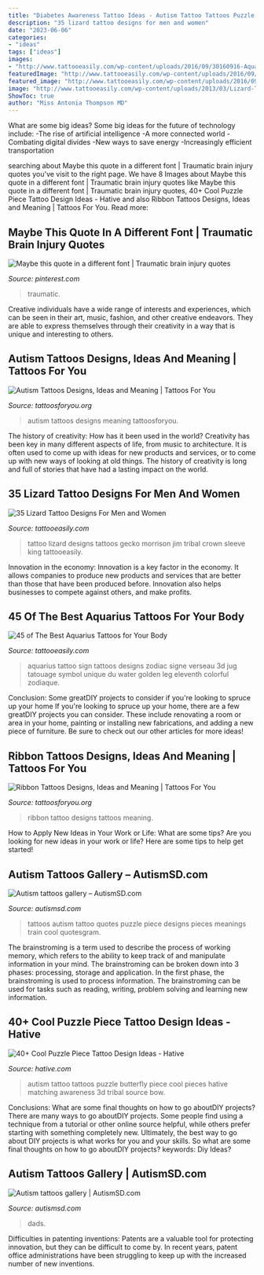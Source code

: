 ```yaml
---
title: "Diabetes Awareness Tattoo Ideas - Autism Tattoo Tattoos Puzzle Butterfly Piece Cool Pieces Hative Matching Awareness 3d Tribal Source Bow"
description: "35 lizard tattoo designs for men and women"
date: "2023-06-06"
categories:
- "ideas"
tags: ["ideas"]
images:
- "http://www.tattooeasily.com/wp-content/uploads/2016/09/30160916-Aquarius-tattoos.jpg"
featuredImage: "http://www.tattooeasily.com/wp-content/uploads/2016/09/30160916-Aquarius-tattoos.jpg"
featured_image: "http://www.tattooeasily.com/wp-content/uploads/2016/09/30160916-Aquarius-tattoos.jpg"
image: "http://www.tattooeasily.com/wp-content/uploads/2013/03/Lizard-Tattoo-Designs-For-Men-and-Women-14.jpg"
ShowToc: true
author: "Miss Antonia Thompson MD"
---
```



What are some big ideas?
Some big ideas for the future of technology include: 
-The rise of artificial intelligence 
-A more connected world 
-Combating digital divides 
-New ways to save energy 
-Increasingly efficient transportation

	

		
searching about Maybe this quote in a different font | Traumatic brain injury quotes you've visit to the right page. We have 8 Images about Maybe this quote in a different font | Traumatic brain injury quotes like Maybe this quote in a different font | Traumatic brain injury quotes, 40+ Cool Puzzle Piece Tattoo Design Ideas - Hative and also Ribbon Tattoos Designs, Ideas and Meaning | Tattoos For You. Read more:
		
    
## Maybe This Quote In A Different Font | Traumatic Brain Injury Quotes

<img loading=lazy src="https://i.pinimg.com/736x/b9/14/75/b91475518b7724da9f0139350bed4025.jpg" onerror="this.onerror=null;this.src='https://tse1.mm.bing.net/th?id=OIP.318-VRdZKdx2basc8bJ7YQHaJ3&amp;pid=15.1';" alt="Maybe this quote in a different font | Traumatic brain injury quotes">

_Source: pinterest.com_

>traumatic. 

	

Creative individuals have a wide range of interests and experiences, which can be seen in their art, music, fashion, and other creative endeavors. They are able to express themselves through their creativity in a way that is unique and interesting to others.

    
## Autism Tattoos Designs, Ideas And Meaning | Tattoos For You

<img loading=lazy src="http://www.tattoosforyou.org/wp-content/uploads/2013/11/Autism-Tattoos-Images.png" onerror="this.onerror=null;this.src='https://tse4.mm.bing.net/th?id=OIP.0GJpHx_1mAh9WTX_mD9KhgHaJ4&amp;pid=15.1';" alt="Autism Tattoos Designs, Ideas and Meaning | Tattoos For You">

_Source: tattoosforyou.org_

>autism tattoos designs meaning tattoosforyou. 

	

The history of creativity: How has it been used in the world?
Creativity has been key in many different aspects of life, from music to architecture. It is often used to come up with ideas for new products and services, or to come up with new ways of looking at old things. The history of creativity is long and full of stories that have had a lasting impact on the world.

    
## 35 Lizard Tattoo Designs For Men And Women

<img loading=lazy src="http://www.tattooeasily.com/wp-content/uploads/2013/03/Lizard-Tattoo-Designs-For-Men-and-Women-14.jpg" onerror="this.onerror=null;this.src='https://tse2.mm.bing.net/th?id=OIP.zcFF09oMankeZecJeCkQnwHaJ1&amp;pid=15.1';" alt="35 Lizard Tattoo Designs For Men and Women">

_Source: tattooeasily.com_

>tattoo lizard designs tattoos gecko morrison jim tribal crown sleeve king tattooeasily. 

	

Innovation in the economy:
Innovation is a key factor in the economy. It allows companies to produce new products and services that are better than those that have been produced before. Innovation also helps businesses to compete against others, and make profits.

    
## 45 Of The Best Aquarius Tattoos For Your Body

<img loading=lazy src="http://www.tattooeasily.com/wp-content/uploads/2016/09/30160916-Aquarius-tattoos.jpg" onerror="this.onerror=null;this.src='https://tse1.mm.bing.net/th?id=OIP.diBXymGzkLYHyVXqVzP45wHaHa&amp;pid=15.1';" alt="45 of The Best Aquarius Tattoos for Your Body">

_Source: tattooeasily.com_

>aquarius tattoo sign tattoos designs zodiac signe verseau 3d jug tatouage symbol unique du water golden leg eleventh colorful zodiaque. 

	

Conclusion: Some greatDIY projects to consider if you're looking to spruce up your home
If you're looking to spruce up your home, there are a few greatDIY projects you can consider. These include renovating a room or area in your home, painting or installing new fabrications, and adding a new piece of furniture. Be sure to check out our other articles for more ideas!

    
## Ribbon Tattoos Designs, Ideas And Meaning | Tattoos For You

<img loading=lazy src="https://www.tattoosforyou.org/wp-content/uploads/2013/11/Tattoo-Ribbon-Designs.jpg" onerror="this.onerror=null;this.src='https://tse4.mm.bing.net/th?id=OIP.wrWyvG1e-wuiEhfQ9iDrDgHaJ4&amp;pid=15.1';" alt="Ribbon Tattoos Designs, Ideas and Meaning | Tattoos For You">

_Source: tattoosforyou.org_

>ribbon tattoo designs tattoos meaning. 

	

How to Apply New Ideas in Your Work or Life: What are some tips?
Are you looking for new ideas in your work or life? Here are some tips to help get started!

    
## Autism Tattoos Gallery – AutismSD.com

<img loading=lazy src="http://autismsd.com/wp-content/uploads/2014/01/CTnIKc3.jpg" onerror="this.onerror=null;this.src='https://tse4.mm.bing.net/th?id=OIP.Cc08nWzd8MlSbJv0bjrWbAHaHa&amp;pid=15.1';" alt="Autism tattoos gallery – AutismSD.com">

_Source: autismsd.com_

>tattoos autism tattoo quotes puzzle piece designs pieces meanings train cool quotesgram. 

	

The brainstroming is a term used to describe the process of working memory, which refers to the ability to keep track of and manipulate information in your mind. The brainstroming can be broken down into 3 phases: processing, storage and application. In the first phase, the brainstroming is used to process information. The brainstroming can be used for tasks such as reading, writing, problem solving and learning new information.

    
## 40+ Cool Puzzle Piece Tattoo Design Ideas - Hative

<img loading=lazy src="https://hative.com/wp-content/uploads/2014/03/puzzle-piece-tattoos/32-autism-butterfly-tattoo.jpg" onerror="this.onerror=null;this.src='https://tse3.mm.bing.net/th?id=OIP.W-fkgAMmJ1JT9VWj0s2bAgHaHa&amp;pid=15.1';" alt="40+ Cool Puzzle Piece Tattoo Design Ideas - Hative">

_Source: hative.com_

>autism tattoo tattoos puzzle butterfly piece cool pieces hative matching awareness 3d tribal source bow. 

	

Conclusions: What are some final thoughts on how to go aboutDIY projects?
There are many ways to go aboutDIY projects. Some people find using a technique from a tutorial or other online source helpful, while others prefer starting with something completely new. Ultimately, the best way to go about DIY projects is what works for you and your skills. So what are some final thoughts on how to go aboutDIY projects? keywords: Diy Ideas?

    
## Autism Tattoos Gallery | AutismSD.com

<img loading=lazy src="https://autismsd.com/wp-content/uploads/2014/01/Autism-Tribute.jpg" onerror="this.onerror=null;this.src='https://tse4.mm.bing.net/th?id=OIP.kB3KOER_HVZv2YCwN059rQHaLq&amp;pid=15.1';" alt="Autism tattoos gallery | AutismSD.com">

_Source: autismsd.com_

>dads. 

	

Difficulties in patenting inventions:
Patents are a valuable tool for protecting innovation, but they can be difficult to come by. In recent years, patent office administrations have been struggling to keep up with the increased number of new inventions.

